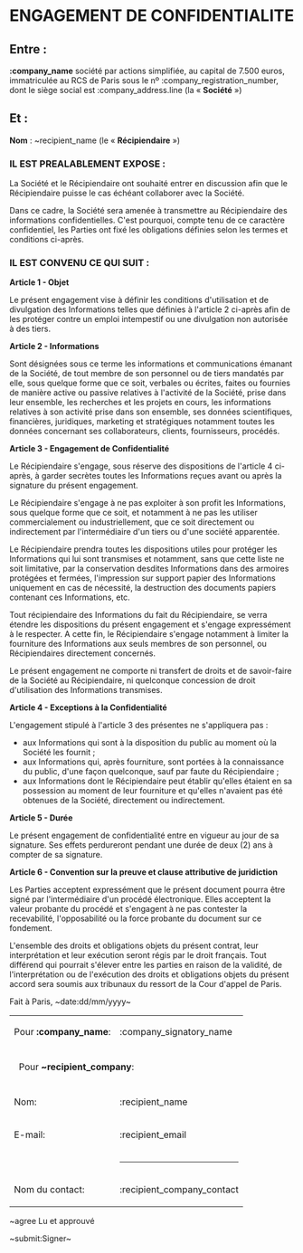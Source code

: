 # ENGAGEMENT DE CONFIDENTIALITE

## Entre :

__:company_name__ soci&eacute;t&eacute; par actions simplifi&eacute;e, au capital de 7.500 euros, immatricul&eacute;e au RCS de Paris sous le n&ordm; :company_registration_number, dont le si&egrave;ge social est :company_address.line (la &laquo; __Soci&eacute;t&eacute;__ &raquo;) 

## Et :

__Nom__ : ~recipient_name
  (le &laquo; __R&eacute;cipiendaire__ &raquo;)

### IL EST PREALABLEMENT EXPOSE :

La Soci&eacute;t&eacute; et le R&eacute;cipiendaire ont souhait&eacute; entrer en discussion afin que le R&eacute;cipiendaire puisse le cas &eacute;ch&eacute;ant collaborer avec la Soci&eacute;t&eacute;.

Dans ce cadre, la Soci&eacute;t&eacute; sera amen&eacute;e &agrave; transmettre au R&eacute;cipiendaire des informations confidentielles. C'est pourquoi, compte tenu de ce caract&egrave;re confidentiel, les Parties ont fix&eacute; les obligations d&eacute;finies selon les termes et conditions ci-apr&egrave;s.

### IL EST CONVENU CE QUI SUIT :

__Article 1 - Objet__

Le pr&eacute;sent engagement vise &agrave; d&eacute;finir les conditions d'utilisation et de divulgation des Informations telles que d&eacute;finies &agrave; l'article 2 ci-apr&egrave;s afin de les prot&eacute;ger contre un emploi intempestif ou une divulgation non autoris&eacute;e &agrave; des tiers.

__Article 2 - Informations__

Sont d&eacute;sign&eacute;es sous ce terme les informations et communications &eacute;manant de la Soci&eacute;t&eacute;, de tout membre de son personnel ou de tiers mandat&eacute;s par elle, sous quelque forme que ce soit, verbales ou &eacute;crites, faites ou fournies de mani&egrave;re active ou passive relatives &agrave; l'activit&eacute; de la Soci&eacute;t&eacute;, prise dans leur ensemble, les recherches et les projets en cours, les informations relatives &agrave; son activit&eacute; prise dans son ensemble, ses donn&eacute;es scientifiques, financi&egrave;res, juridiques, marketing et strat&eacute;giques notamment toutes les donn&eacute;es concernant ses collaborateurs, clients, fournisseurs, proc&eacute;d&eacute;s.

__Article 3 - Engagement de Confidentialit&eacute;__

Le R&eacute;cipiendaire s'engage, sous r&eacute;serve des dispositions de l'article 4 ci-apr&egrave;s, &agrave; garder secr&egrave;tes toutes les Informations re&ccedil;ues avant ou apr&egrave;s la signature du pr&eacute;sent engagement.

Le R&eacute;cipiendaire s'engage &agrave; ne pas exploiter &agrave; son profit les Informations, sous quelque forme que ce soit, et notamment &agrave; ne pas les utiliser commercialement ou industriellement, que ce soit directement ou indirectement par l'interm&eacute;diaire d'un tiers ou d'une soci&eacute;t&eacute; apparent&eacute;e.

Le R&eacute;cipiendaire prendra toutes les dispositions utiles pour prot&eacute;ger les Informations qui lui sont transmises et notamment, sans que cette liste ne soit limitative, par la conservation desdites Informations dans des armoires prot&eacute;g&eacute;es et ferm&eacute;es, l'impression sur support papier des Informations uniquement en cas de n&eacute;cessit&eacute;, la destruction des documents papiers contenant ces Informations, etc. 

Tout r&eacute;cipiendaire des Informations du fait du R&eacute;cipiendaire, se verra &eacute;tendre les dispositions du pr&eacute;sent engagement et s'engage express&eacute;ment &agrave; le respecter. A cette fin, le R&eacute;cipiendaire s'engage notamment &agrave; limiter la fourniture des Informations aux seuls membres de son personnel, ou R&eacute;cipiendaires directement concern&eacute;s.

Le pr&eacute;sent engagement ne comporte ni transfert de droits et de savoir-faire de la Soci&eacute;t&eacute; au R&eacute;cipiendaire, ni quelconque concession de droit d'utilisation des Informations transmises.

__Article 4 - Exceptions &agrave; la Confidentialit&eacute;__

L'engagement stipul&eacute; &agrave; l'article 3 des pr&eacute;sentes ne s'appliquera pas :

-	aux Informations qui sont &agrave; la disposition du public au moment o&ugrave; la Soci&eacute;t&eacute; les fournit ;
-	aux Informations qui, apr&egrave;s fourniture, sont port&eacute;es &agrave; la connaissance du public, d'une fa&ccedil;on quelconque, sauf par faute du R&eacute;cipiendaire ;
-	aux Informations dont le R&eacute;cipiendaire peut &eacute;tablir qu'elles &eacute;taient en sa possession au moment de leur fourniture et qu'elles n'avaient pas &eacute;t&eacute; obtenues de la Soci&eacute;t&eacute;, directement ou indirectement.

__Article 5 - Dur&eacute;e__

Le pr&eacute;sent engagement de confidentialit&eacute; entre en vigueur au jour de sa signature. Ses effets perdureront pendant une dur&eacute;e de deux (2) ans &agrave; compter de sa signature.

__Article 6 - Convention sur la preuve et clause attributive de juridiction__

Les Parties acceptent express&eacute;ment que le pr&eacute;sent document pourra &ecirc;tre sign&eacute; par l'interm&eacute;diaire d'un proc&eacute;d&eacute; &eacute;lectronique. Elles acceptent la valeur probante du proc&eacute;d&eacute; et s'engagent &agrave; ne pas contester la recevabilit&eacute;, l'opposabilit&eacute; ou la force probante du document sur ce fondement.

L'ensemble des droits et obligations objets du pr&eacute;sent contrat, leur interpr&eacute;tation et leur ex&eacute;cution seront r&eacute;gis par le droit fran&ccedil;ais. Tout diff&eacute;rend qui pourrait s'&eacute;lever entre les parties en raison de la validit&eacute;, de l'interpr&eacute;tation ou de l'ex&eacute;cution des droits et obligations objets du pr&eacute;sent accord sera soumis aux tribunaux du ressort de la Cour d'appel de Paris.

Fait &agrave; Paris, ~date:dd/mm/yyyy~


<table>
<tr>
<td>

Pour <b>:company_name</b>: 

</td>
<td class="bold">

:company_signatory_name

</td>
</tr>
<tr>
<td colspan="2" class="recipient-field-label" style="text-align: left;">
<br /> 
&nbsp;
Pour <b>~recipient_company</b>:
<br /> 
&nbsp;
</td>
</tr>
<tr>
<td class="recipient-field-label">

Nom:

</td>
<td class="bold">

:recipient_name

</td>
</tr>
<tr>
<td class="recipient-field-label">

E-mail:

</td>
<td class="bold">

:recipient_email

</td>
</tr>
<tr>
<td>
&nbsp;
</td>
<td>
<hr />
</td>
</tr>
<tr>
<td class="recipient-field-label">

Nom du contact:

</td>
<td class="bold">

:recipient_company_contact

</td>
</tr>
</table>

~agree Lu et approuv&eacute;

~submit:Signer~